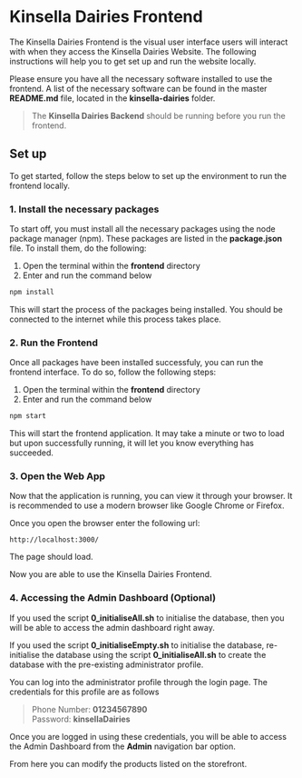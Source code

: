 # Kinsella Dairies Frontend

The Kinsella Dairies Frontend is the visual user interface users will interact with when they access the Kinsella Dairies Website. The following instructions will help you to get set up and run the website locally.

Please ensure you have all the necessary software installed to use the frontend. A list of the necessary software can be found in the master **README.md** file, located in the **kinsella-dairies** folder.

> The **Kinsella Dairies Backend** should be running before you run the frontend.

## Set up

To get started, follow the steps below to set up the environment to run the frontend locally.

### **1. Install the necessary packages**

To start off, you must install all the necessary packages using the node package manager (npm). These packages are listed in the **package.json** file. To install them, do the following:

1. Open the terminal within the **frontend** directory
1. Enter and run the command below 
```bash
npm install
```

This will start the process of the packages being installed. You should be connected to the internet while this process takes place.

### **2. Run the Frontend**

Once all packages have been installed successfuly, you can run the frontend interface. To do so, follow the following steps:

1. Open the terminal within the **frontend** directory
1. Enter and run the command below
```bash
npm start
```

This will start the frontend application. It may take a minute or two to load but upon successfully running, it will let you know everything has succeeded.

### **3. Open the Web App**

Now that the application is running, you can view it through your browser. It is recommended to use a modern browser like Google Chrome or Firefox.

Once you open the browser enter the following url:
```
http://localhost:3000/
```

The page should load. 

Now you are able to use the Kinsella Dairies Frontend.

### **4. Accessing the Admin Dashboard (Optional)**

If you used the script **0_initialiseAll.sh** to initialise the database, then you will be able to access the admin dashboard right away.

If you used the script **0_initialiseEmpty.sh** to initialise the database, re-initialise the database using the script **0_initialiseAll.sh** to create the database with the pre-existing administrator profile.

You can log into the administrator profile through the login page. The credentials for this profile are as follows

> Phone Number: **01234567890**\
> Password: **kinsellaDairies**

Once you are logged in using these credentials, you will be able to access the Admin Dashboard from the **Admin** navigation bar option.

From here you can modify the products listed on the storefront.